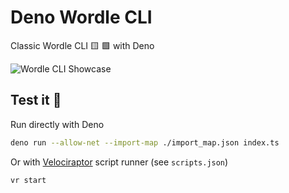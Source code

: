 # Deno Wordle CLI

Classic Wordle CLI 🟨 🟩 with Deno

![Wordle CLI Showcase](https://raw.githubusercontent.com/leflores-fisi/deno-wordle/main/preview.gif)

## Test it 🐢
Run directly with Deno
```sh
deno run --allow-net --import-map ./import_map.json index.ts
```
Or with <a href="https://velociraptor.run/">Velociraptor</a> script runner (see `scripts.json`)
```sh
vr start
```
